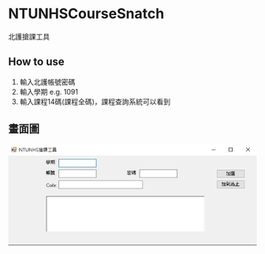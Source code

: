 # NTUNHSCourseSnatch
北護搶課工具
## How to use
1. 輸入北護帳號密碼
2. 輸入學期 e.g. 1091
3. 輸入課程14碼(課程全碼)，課程查詢系統可以看到
## 畫面圖
![畫面圖](./畫面圖.jpg)
